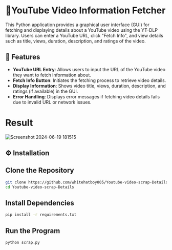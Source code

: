 # 🔎YouTube Video Information Fetcher
This Python application provides a graphical user interface (GUI) for fetching and displaying details about a YouTube video using the YT-DLP library. Users can enter a YouTube URL, click "Fetch Info", and view details such as title, views, duration, description, and ratings of the video.

## 🚀 Features
- **YouTube URL Entry**: Allows users to input the URL of the YouTube video they want to fetch information about.
- **Fetch Info Button**: Initiates the fetching process to retrieve video details.
- **Display Information**: Shows video title, views, duration, description, and ratings (if available) in the GUI.
- **Error Handling**: Displays error messages if fetching video details fails due to invalid URL or network issues.
#
# Result
![Screenshot 2024-06-19 181515](https://github.com/whitehatboy005/Youtube-video-scrap-Details/assets/147156726/589c0560-de94-484d-9ad4-3098de98da94)

## ⚙️ Installation

## Clone the Repository
```bash
git clone https://github.com/whitehatboy005/Youtube-video-scrap-Details.git
cd Youtube-video-scrap-Details
```
## Install Dependencies
```bash
pip install -r requirements.txt
```
## Run the Program
```bash
python scrap.py
```

